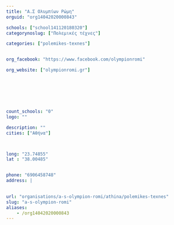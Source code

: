 ```yaml
---
title: "Α.Σ Ολυμπίων Ρώμη"
orguid: "org14042020000843"

schools: ["school141120180320"]
categorynoslug: ["Πολεμικές τέχνες"]

categories: ["polemikes-texnes"]


org_facebook: "https://www.facebook.com/olympionromi"

org_website: ["olympionromi.gr"]







count_schools: "0"
logo: ""

description: ""
cities: ["Αθήνα"]



long: "23.74855"
lat : "38.00485"


phone: "6906458748"
address: |
    

url: "organisations/a-s-olympion-romi/athina/polemikes-texnes"
slug: "a-s-olympion-romi"
aliases:
    - /org14042020000843
---
```



